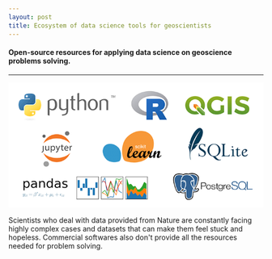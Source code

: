 ```yaml
---
layout: post
title: Ecosystem of data science tools for geoscientists
---
```

#### Open-source resources for applying data science on geoscience problems solving.
---

![Ecosystem of tools](https://raw.githubusercontent.com/gcmatos/gcmatos.github.io/master/images/Intro.png)

Scientists who deal with data provided from Nature are constantly facing highly complex cases and datasets that can make them feel stuck and hopeless. Commercial softwares also don't provide all the resources needed for problem solving.     
